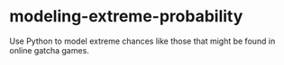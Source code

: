 # modeling-extreme-probability
Use Python to model extreme chances like those that might be found in online gatcha games.
